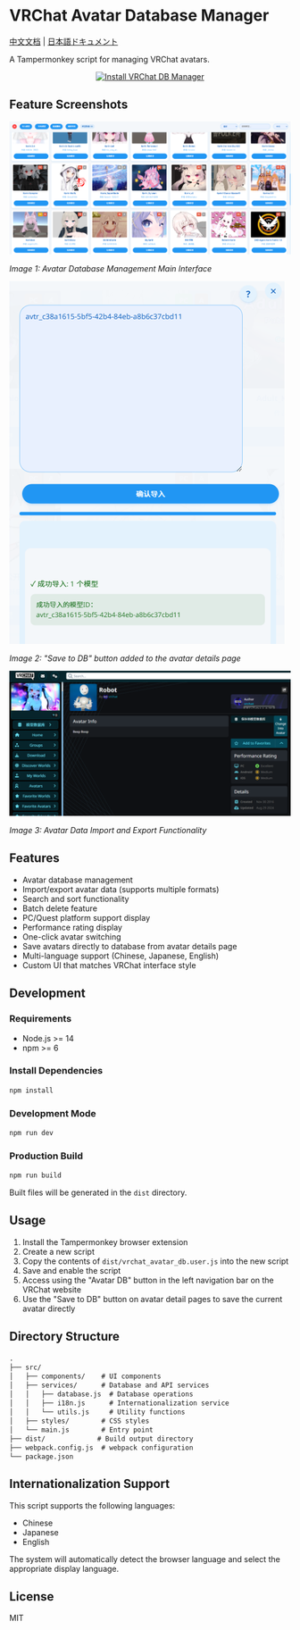# VRChat Avatar Database Manager


[中文文档](README-zh.md) | [日本語ドキュメント](README-jp.md)

A Tampermonkey script for managing VRChat avatars.

<div align="center">
  <a href="https://github.com/gujimy/vrchat-avatar-db/releases/latest/download/vrchat_avatar_db.user.js">
    <img src="https://img.shields.io/badge/INSTALL-VRChat_DB_Manager-2196F3.svg?style=for-the-badge&logo=tampermonkey&logoColor=white&labelColor=101F2E" alt="Install VRChat DB Manager">
  </a>
</div>

## Feature Screenshots

![Avatar Database Main Interface](img/1.png)

*Image 1: Avatar Database Management Main Interface*

![Save Button on Avatar Details Page](img/2.png)

*Image 2: "Save to DB" button added to the avatar details page*

![Import/Export Functionality](img/3.png)

*Image 3: Avatar Data Import and Export Functionality*

## Features

- Avatar database management
- Import/export avatar data (supports multiple formats)
- Search and sort functionality
- Batch delete feature
- PC/Quest platform support display
- Performance rating display
- One-click avatar switching
- Save avatars directly to database from avatar details page
- Multi-language support (Chinese, Japanese, English)
- Custom UI that matches VRChat interface style

## Development

### Requirements

- Node.js >= 14
- npm >= 6

### Install Dependencies

```bash
npm install
```

### Development Mode

```bash
npm run dev
```

### Production Build

```bash
npm run build
```

Built files will be generated in the `dist` directory.

## Usage

1. Install the Tampermonkey browser extension
2. Create a new script
3. Copy the contents of `dist/vrchat_avatar_db.user.js` into the new script
4. Save and enable the script
5. Access using the "Avatar DB" button in the left navigation bar on the VRChat website
6. Use the "Save to DB" button on avatar detail pages to save the current avatar directly

## Directory Structure

```
.
├── src/
│   ├── components/    # UI components
│   ├── services/      # Database and API services
│   │   ├── database.js  # Database operations
│   │   ├── i18n.js      # Internationalization service
│   │   └── utils.js     # Utility functions
│   ├── styles/        # CSS styles
│   └── main.js        # Entry point
├── dist/             # Build output directory
├── webpack.config.js  # webpack configuration
└── package.json
```

## Internationalization Support

This script supports the following languages:

- Chinese
- Japanese
- English

The system will automatically detect the browser language and select the appropriate display language.

## License

MIT